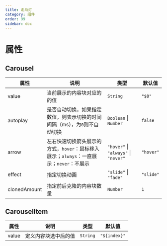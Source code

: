 ```yaml
---
title: 走马灯
category: 组件
order: 99 
sidebar: doc
---
```


# 属性

## Carousel

| 属性 | 说明 | 类型 | 默认值 |
| --- | --- | --- | --- |
| value | 当前展示的内容块对应的的值 | `String` | `"$0"` |
| autoplay | 是否自动切换，如果指定数值，则表示切换的时间间隔（ms），为`0`则不自动切换 | `Boolean` &#124; `Number` | `false` |
| arrow | 左右快速切换箭头展示的方式，`hover`：鼠标移入展示；`always`：一直展示；`never`：不展示 | `"hover"` &#124; `"always"` &#124; `"never"` | `"hover"` |
| effect | 指定切换动画 | `"slide"` &#124; `"fade"` | `"slide"` |
| clonedAmount | 指定前后克隆的内容块数量 | `Number` | `1` |

## CarouselItem

| 属性 | 说明 | 类型 | 默认值 |
| --- | --- | --- | --- |
| value | 定义内容块选中后的值 | `String` | `"${index}"` |
